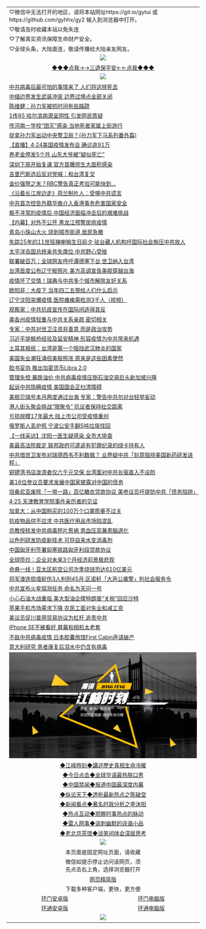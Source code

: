  <table>
<tr>
<td colspan="2" align=left>
♡微信中无法打开的地区，请将本站网址https://git.io/gytui 或 https://github.com/gyhhx/gy2 输入到浏览器中打开。 
 </td>
</tr>
 <tr>
 <td colspan="2" align=left>
♡敬请及时收藏本站以免失连
  <tr>
<td colspan="2" align=left>
♡了解真实资讯保障生命财产安全。
 </td>
   <tr>
<td colspan="2" align=left>
♡全球头条，大陆直连，敬请传播给大陆亲友网友。
 </td>
</tr>

</td>
 </tr>
  <tr>
    <td colspan="2" align=center><img src="https://github.com/gyhhx/image-upload/blob/master/3t%20(1).jpg"></td>
 </tr>
 <tr><td colspan="2" align="center"><a href="https://xfine.casa/oo.aspx?name=ogQuit&key=exgxucyqmkwgvwch&from=gy">◆◆◆点我→→三退保平安←←点我◆◆◆</a></td></tr>
  <tr>
    <td colspan="2" align=center><img src="https://cdn.jsdelivr.net/gh/gyoupiodf/im1/%E7%BD%91%E9%97%A8%E6%96%B0%E9%97%BB1.jpg"></td>
 </tr>
<tr><td colspan="2" align="left"><a href="https://xfine.casa/?name=c1162024&key=exgxucyqmkwgvwch&from=gy">中共病毒后最可怕的事情来了 人们将这样死去</a></td></tr>
<tr><td colspan="2" align="left"><a href="https://xfine.casa/?name=c1161951&key=exgxucyqmkwgvwch&from=gy">中缅边界发生武装冲突 边界过境点全部关闭</a></td></tr>
<tr><td colspan="2" align="left"><a href="https://xfine.casa/?name=c1161962&key=exgxucyqmkwgvwch&from=gy">陈维健：孙力军被抓时间有些蹊跷</a></td></tr>
<tr><td colspan="2" align="left"><a href="https://xfine.casa/?name=c1161947&key=exgxucyqmkwgvwch&from=gy">1传85 哈尔滨病源呈阴性 引发网民质疑</a></td></tr>
<tr><td colspan="2" align="left"><a href="https://xfine.casa/?name=c1161999&key=exgxucyqmkwgvwch&from=gy">传河南一学校“团灭”感染 当地死者家属上街游行</a></td></tr>
<tr><td colspan="2" align="left"><a href="https://xfine.casa/?name=c1162013&key=exgxucyqmkwgvwch&from=gy">捉拿孙力军出动中央警卫局？(孙力军下马系列番外篇)</a></td></tr>
<tr><td colspan="2" align="left"><a href="https://xfine.casa/?name=c1161997&key=exgxucyqmkwgvwch&from=gy">【直播】4·24美国疫情发布会 确诊逾91万</a></td></tr>
<tr><td colspan="2" align="left"><a href="https://xfine.casa/?name=c1161946&key=exgxucyqmkwgvwch&from=gy">养老金停发5个月 山东大爷被“疑似死亡”</a></td></tr>
<tr><td colspan="2" align="left"><a href="https://xfine.casa/?name=c1161998&key=exgxucyqmkwgvwch&from=gy">深圳下周开始复课 官方首曝师生大面积感染</a></td></tr>
<tr><td colspan="2" align="left"><a href="https://xfine.casa/?name=c1162023&key=exgxucyqmkwgvwch&from=gy">吉里巴斯选后反对党喊：和台湾复交</a></td></tr>
<tr><td colspan="2" align="left"><a href="https://xfine.casa/?name=c1161967&key=exgxucyqmkwgvwch&from=gy">金价强弩之末？RBC警告真正考验可能快到…</a></td></tr>
<tr><td colspan="2" align="left"><a href="https://xfine.casa/?name=c1161952&key=exgxucyqmkwgvwch&from=gy">《沿着长江岸边走》荷兰制片人：受够中共谎言</a></td></tr>
<tr><td colspan="2" align="left"><a href="https://xfine.casa/?name=c1161960&key=exgxucyqmkwgvwch&from=gy">中共首次控告外籍华裔介入香港事务危害国家安全</a></td></tr>
<tr><td colspan="2" align="left"><a href="https://xfine.casa/?name=c1161950&key=exgxucyqmkwgvwch&from=gy">极不寻常的疫情后 中国经济面临冲击后的艰难挑战</a></td></tr>
<tr><td colspan="2" align="left"><a href="https://xfine.casa/?name=c1161975&key=exgxucyqmkwgvwch&from=gy">【内幕】对外不公开 黑龙江预警炭疽疫情</a></td></tr>
<tr><td colspan="2" align="left"><a href="https://xfine.casa/?name=c1161976&key=exgxucyqmkwgvwch&from=gy">青岛小珠山大火 烧到城市街道 居民急撤</a></td></tr>
<tr><td colspan="2" align="left"><a href="https://xfine.casa/?name=c1162016&key=exgxucyqmkwgvwch&from=gy">失踪25年的11世班禅喇嘛生日前夕 驻台藏人机构吁国际社会施压中共放人</a></td></tr>
<tr><td colspan="2" align="left"><a href="https://xfine.casa/?name=c1161945&key=exgxucyqmkwgvwch&from=gy">太平洋岛国总统亲共失席位 中共野心受挫</a></td></tr>
<tr><td colspan="2" align="left"><a href="https://xfine.casa/?name=c1162020&key=exgxucyqmkwgvwch&from=gy">联署破百万：全球网友呼吁谭德塞下台 世卫纳入台湾</a></td></tr>
<tr><td colspan="2" align="left"><a href="https://xfine.casa/?name=c1161985&key=exgxucyqmkwgvwch&from=gy">台湾首度公布辽宁舰照片 美方高调宣告美舰穿越台海</a></td></tr>
<tr><td colspan="2" align="left"><a href="https://xfine.casa/?name=c1162025&key=exgxucyqmkwgvwch&from=gy">疫情坏了交情！瑞典与中共多个城市解除友好关系</a></td></tr>
<tr><td colspan="2" align="left"><a href="https://xfine.casa/?name=c1161961&key=exgxucyqmkwgvwch&from=gy">欧阳非：大疫下 当年四二五带给人们什么启示</a></td></tr>
<tr><td colspan="2" align="left"><a href="https://xfine.casa/?name=c1162004&key=exgxucyqmkwgvwch&from=gy">辽宁沈阳突爆疫情 医院瘫痪需检测3千人（视频）</a></td></tr>
<tr><td colspan="2" align="left"><a href="https://xfine.casa/?name=c1161990&key=exgxucyqmkwgvwch&from=gy">观察家：中共抗疫宣传在国际间适得其反</a></td></tr>
<tr><td colspan="2" align="left"><a href="https://xfine.casa/?name=c1161955&key=exgxucyqmkwgvwch&from=gy">美各州疫情轻重与中共关系亲疏 密切相关</a></td></tr>
<tr><td colspan="2" align="left"><a href="https://xfine.casa/?name=c1161953&key=exgxucyqmkwgvwch&from=gy">专家：中共对世卫注资非善意 而是政治攻势</a></td></tr>
<tr><td colspan="2" align="left"><a href="https://xfine.casa/?name=c1162007&key=exgxucyqmkwgvwch&from=gy">习近平提枫桥经验及延安精神 形容疫情为中共带来机遇</a></td></tr>
<tr><td colspan="2" align="left"><a href="https://xfine.casa/?name=c1162022&key=exgxucyqmkwgvwch&from=gy">土耳其报纸：台湾是第一个阻挡武汉肺炎的国家</a></td></tr>
<tr><td colspan="2" align="left"><a href="https://xfine.casa/?name=c1162026&key=exgxucyqmkwgvwch&from=gy">美国失业潮狂涌但美股照涨 原来是这些因素使然</a></td></tr>
<tr><td colspan="2" align="left"><a href="https://xfine.casa/?name=c1161987&key=exgxucyqmkwgvwch&from=gy">脸书妥协 推出加密货币Libra 2.0</a></td></tr>
<tr><td colspan="2" align="left"><a href="https://xfine.casa/?name=c1161959&key=exgxucyqmkwgvwch&from=gy">管理失控 暴跌油价 中共病毒疫情压倒石油交易巨头新加坡兴隆</a></td></tr>
<tr><td colspan="2" align="left"><a href="https://xfine.casa/?name=c1161995&key=exgxucyqmkwgvwch&from=gy">起诉中共隐瞒疫情 美国国会正扫清障碍</a></td></tr>
<tr><td colspan="2" align="left"><a href="https://xfine.casa/?name=c1162018&key=exgxucyqmkwgvwch&from=gy">美舰贝瑞号本月两度通过台海 专家：警告中共勿对台轻举妄动</a></td></tr>
<tr><td colspan="2" align="left"><a href="https://xfine.casa/?name=c1161989&key=exgxucyqmkwgvwch&from=gy">港人街头聚会挑战“限聚令” 抗议者保持社交距离</a></td></tr>
<tr><td colspan="2" align="left"><a href="https://xfine.casa/?name=c1161954&key=exgxucyqmkwgvwch&from=gy">亏损规模17年最大 陆上市公司受疫情重创</a></td></tr>
<tr><td colspan="2" align="left"><a href="https://xfine.casa/?name=c1161977&key=exgxucyqmkwgvwch&from=gy">俄罗斯人丢护照 宁波公安手翻5吨垃圾找回</a></td></tr>
<tr><td colspan="2" align="left"><a href="https://xfine.casa/?name=c1161996&key=exgxucyqmkwgvwch&from=gy">【一线采访】沈阳一医生疑感染 全市大排查</a></td></tr>
<tr><td colspan="2" align="left"><a href="https://xfine.casa/?name=c1162017&key=exgxucyqmkwgvwch&from=gy">美最高法院裁定 联邦政府可遣返有犯罪纪录的绿卡持有人</a></td></tr>
<tr><td colspan="2" align="left"><a href="https://xfine.casa/?name=c1162015&key=exgxucyqmkwgvwch&from=gy">中共借世卫发布对瑞德西韦不利数据？ 业界疑中共「刻意阻挠美国新药研发进程」</a></td></tr>
<tr><td colspan="2" align="left"><a href="https://xfine.casa/?name=c1161981&key=exgxucyqmkwgvwch&from=gy">铜锣湾书店泼漆者仅六千元交保 台湾面对中共长驱直入不设防</a></td></tr>
<tr><td colspan="2" align="left"><a href="https://xfine.casa/?name=c1161958&key=exgxucyqmkwgvwch&from=gy">美16位参议员要求发展中国家披露对中国的债务</a></td></tr>
<tr><td colspan="2" align="left"><a href="https://xfine.casa/?name=c1161980&key=exgxucyqmkwgvwch&from=gy">坦桑尼亚废除「一带一路」百亿糖衣贷款协议 美参议员吁提防中共「债务陷阱」</a></td></tr>
<tr><td colspan="2" align="left"><a href="https://xfine.casa/?name=c1161994&key=exgxucyqmkwgvwch&from=gy">4·25  天津教育学院事件亲历者的见证</a></td></tr>
<tr><td colspan="2" align="left"><a href="https://xfine.casa/?name=c1162021&key=exgxucyqmkwgvwch&from=gy">加拿大：从中国购买的100万个口罩质量不过关</a></td></tr>
<tr><td colspan="2" align="left"><a href="https://xfine.casa/?name=c1162019&key=exgxucyqmkwgvwch&from=gy">抗疫物品供不应求 中共医疗用品市场陷混乱</a></td></tr>
<tr><td colspan="2" align="left"><a href="https://xfine.casa/?name=c1162006&key=exgxucyqmkwgvwch&from=gy">京教授转发中共病毒短片惹祸 患血压高兼患脑退化</a></td></tr>
<tr><td colspan="2" align="left"><a href="https://xfine.casa/?name=c1161983&key=exgxucyqmkwgvwch&from=gy">以色列研发防疫新技术 可将自来水变消毒剂</a></td></tr>
<tr><td colspan="2" align="left"><a href="https://xfine.casa/?name=c1161957&key=exgxucyqmkwgvwch&from=gy">中国匈牙利签署匈塞铁路匈牙利段贷款协议</a></td></tr>
<tr><td colspan="2" align="left"><a href="https://xfine.casa/?name=c1161966&key=exgxucyqmkwgvwch&from=gy">全球揽炒：企业对未来3个月经济前景极悲观</a></td></tr>
<tr><td colspan="2" align="left"><a href="https://xfine.casa/?name=c1161968&key=exgxucyqmkwgvwch&from=gy">命悬一线！亚太区航空公司次季烧钱恐达610亿美元</a></td></tr>
<tr><td colspan="2" align="left"><a href="https://xfine.casa/?name=c1162012&key=exgxucyqmkwgvwch&from=gy">将军澳连侬墙斩伤3人判刑45月 区诺轩「大声公袭警」判社会服务令</a></td></tr>
<tr><td colspan="2" align="left"><a href="https://xfine.casa/?name=c1162009&key=exgxucyqmkwgvwch&from=gy">中共宣布火星探测任务 命名为天问一号</a></td></tr>
<tr><td colspan="2" align="left"><a href="https://xfine.casa/?name=c1161963&key=exgxucyqmkwgvwch&from=gy">小心石油大战重临 美大型油企撑特朗普“关税”回应沙特</a></td></tr>
<tr><td colspan="2" align="left"><a href="https://xfine.casa/?name=c1161979&key=exgxucyqmkwgvwch&from=gy">苹果手机市场需求下降 农民工面对失业和减工资</a></td></tr>
<tr><td colspan="2" align="left"><a href="https://xfine.casa/?name=c1161974&key=exgxucyqmkwgvwch&from=gy">美议员促川普用贸易协议为杠杆 追责中共</a></td></tr>
<tr><td colspan="2" align="left"><a href="https://xfine.casa/?name=c1161984&key=exgxucyqmkwgvwch&from=gy">iPhone SE不被看好 屏幕和相机太老套</a></td></tr>
<tr><td colspan="2" align="left"><a href="https://xfine.casa/?name=c1162014&key=exgxucyqmkwgvwch&from=gy">不敌中共病毒疫情 日本胶囊旅馆First Cabin声请破产</a></td></tr>
<tr><td colspan="2" align="left"><a href="https://xfine.casa/?name=c1161982&key=exgxucyqmkwgvwch&from=gy">意大利研究 患者康复后泪水中仍含有病毒</a></td></tr>

 <tr>
   <td colspan="2" align=center><img src="https://github.com/gyoupiodf/im1/blob/master/jf-1.jpg"></td>
  </tr>
   <tr>
   <td colspan="2" align=center> 
<a href="https://xfine.casa/oo.aspx?name=c922850&key=exgxucyqmkwgvwch&from=gy&tag=9877">◆江峰時刻◆講述歷史真相生命冷暖</a><br/>
    </td>
  </tr>
   <tr>
   <td colspan="2" align=center> 
<a href="https://xfine.casa/oo.aspx?name=c816850&key=exgxucyqmkwgvwch&from=gy&tag=9877">◆今日点击◆全球华语最热脱口秀</a><br/>
    </td>
  </tr>
  <tr>
  <td colspan="2" align=center>
<a href="https://xfine.casa/oo.aspx?name=c816860&key=exgxucyqmkwgvwch&from=gy&tag=99733110">◆中国禁闻◆报道中国最深度内幕</a><br/>
   </tr>
  <tr>
     <td colspan="2" align=center>
<a href="https://xfine.casa/oo.aspx?name=c816855&key=exgxucyqmkwgvwch&from=gy&tag=997110">◆纵论天下◆透析最新热点之陈破空</a><br/>
   </tr>
   <tr>
      <td colspan="2" align=center>
<a href="https://xfine.casa/oo.aspx?name=c838308&key=exgxucyqmkwgvwch&from=gy&tag=9973110">◆新闻看点◆著名时政分析之李沐阳</a><br/>
   </tr>
   <tr>
     <td colspan="2" align=center>
<a href="https://xfine.casa/oo.aspx?name=c816852&key=exgxucyqmkwgvwch&from=gy&tag=9733110">◆热点互动◆把握时事热点的脉动</a><br/>
   </tr>
   <tr>
      <td colspan="2" align=center>
<a href="https://xfine.casa/oo.aspx?name=c816694&key=exgxucyqmkwgvwch&from=gy&tag=93310">◆雷人网事◆讽刺幽默的诙谐小品</a><br/>
   </tr>
   <tr>
    <td colspan="2" align=center>
<a href="https://xfine.casa/oo.aspx?name=c816650&key=exgxucyqmkwgvwch&from=gy&tag=9973110">◆老北京茶馆◆谈笑间体会深层思考</a><br/>
   </tr>
 
  <tr>
    <td colspan="2" align="center"><img src="https://cdn.jsdelivr.net/gh/opipe/up/oGate65.jpg"/></td>
  </tr>
  <tr>
    <td colspan="2" align="center">本页面是固定网址页面，请收藏</td>
  <tr>
  <tr>
    <td colspan="2" align="center">微信如提示停止访问该网页，须<br/>先点击右上角，选择浏览器打开</td>
  <tr>
  <tr>
    <td colspan="2" align="center"><a href="https://gitcdn.xyz/cdn/otiny/up/master/show004.htm">网页精简版</a></td>
  </tr>
  <tr>
    <td colspan="2" align="center">下载多种客户端，更快，更方便</td>
  <tr>
  <tr>
    <td align="center"><a href="https://cdn.jsdelivr.net/gh/opipe/up/oGatea.apk">环门安卓版</a></td>
    <td align="center"><a href="https://cdn.jsdelivr.net/gh/opipe/up/oGate.zip">环门电脑版</a></td>
  </tr>
  <tr>
    <td align="center"><a href="https://cdn.jsdelivr.net/gh/opipe/up/oPipe.apk">环通安卓版</a></td>
    <td align="center"><a href="https://raw.githubusercontent.com/opipe/up/master/oPipe.zip">环通电脑版</a></td>
  </tr>
  <tr>
    <td colspan="2" align="center"><img src="https://cdn.jsdelivr.net/gh/opipe/up/oGate640.jpg"/></td>
  </tr>
</table>
